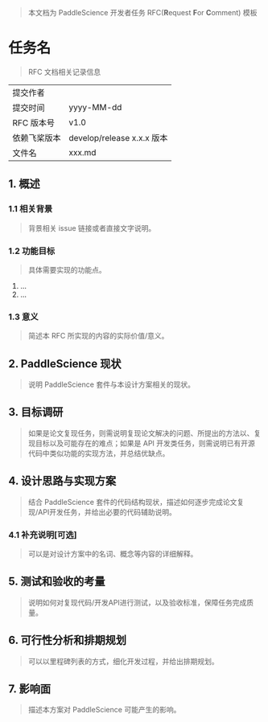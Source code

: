 > 本文档为 PaddleScience 开发者任务 RFC(**R**equest **F**or **C**omment) 模板

# 任务名

> RFC 文档相关记录信息

|              |                    |
| ------------ | -----------------  |
| 提交作者      |                    |
| 提交时间      |       yyyy-MM-dd   |
| RFC 版本号    | v1.0               |
| 依赖飞桨版本  | develop/release x.x.x 版本        |
| 文件名        | xxx.md             |

## 1. 概述

### 1.1 相关背景

> 背景相关 issue 链接或者直接文字说明。

### 1.2 功能目标

> 具体需要实现的功能点。

1. ...
2. ...

### 1.3 意义

> 简述本 RFC 所实现的内容的实际价值/意义。

## 2. PaddleScience 现状

> 说明 PaddleScience 套件与本设计方案相关的现状。

## 3. 目标调研

> 如果是论文复现任务，则需说明复现论文解决的问题、所提出的方法以、复现目标以及可能存在的难点；如果是 API 开发类任务，则需说明已有开源代码中类似功能的实现方法，并总结优缺点。

## 4. 设计思路与实现方案

> 结合 PaddleScience 套件的代码结构现状，描述如何逐步完成论文复现/API开发任务，并给出必要的代码辅助说明。

### 4.1 补充说明[可选]

> 可以是对设计方案中的名词、概念等内容的详细解释。

## 5. 测试和验收的考量

> 说明如何对复现代码/开发API进行测试，以及验收标准，保障任务完成质量。

## 6. 可行性分析和排期规划

> 可以以里程碑列表的方式，细化开发过程，并给出排期规划。

## 7. 影响面

> 描述本方案对 PaddleScience 可能产生的影响。
